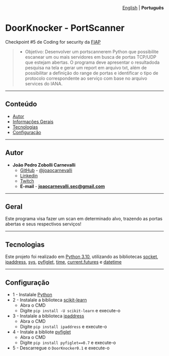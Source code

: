 <p align="right"><a href="https://github.com/joaocarnevalli/DoorKnocker-PortScanner/blob/main/README.md">English</a> | <strong>Português</strong> </p>

# DoorKnocker - PortScanner
Checkpoint #5 de Coding for security da [FIAP](https://www.fiap.com.br)
> - Objetivo: Desenvolver  um portscannerem  Python que possibilite  escanear  um ou  mais  servidores  em  busca  de  portas  TCP/UDP que  estejam  abertas.  O programa deve apresentar  o  resultadoda  pesquisa  na tela  e  gerar  um report em arquivo txt, além de possibilitar a definição do range de portas e identificar o tipo  de  protocolo  correspondente  ao  serviço  com  base no  arquivo  services  do IANA.

- - - - - - - - - - - - - - - - - - -
## Conteúdo
* [Autor](#Autor)
* [Informações Gerais](#Geral)
* [Tecnologias](#tecnologias)
* [Configuração](#Configuração)

- - - - - - - - - - - - - - - - - - -
## Autor
* **João Pedro Zobolli Carnevalli**
    - [GitHub](https://github.com/joaocarnevalli) - [@joaocarnevalli](https://github.com/joaocarnevalli)
    - [Linkedin](https://www.linkedin.com/in/joaopedrozobollicarnevalli/)
    - [Twitch](https://www.twitch.tv/1joaolight)
    - **E-mail** -  **joaocarnevalli.sec@gmail.com**

- - - - - - - - - - - - - - - - - - -
## Geral
Este programa visa fazer um scan em determinado alvo, trazendo as portas abertas e seus respectivos serviços!

- - - - - - - - - - - - - - - - - - -
## Tecnologias
Este projeto foi realizado em [Python 3.10](https://www.python.org), utilizando as bibliotecas [socket](https://docs.python.org/3/library/socket.html), [ipaddress](https://docs.python.org/3/library/ipaddress.html), [sys](https://docs.python.org/3/library/sys.html), [pyfiglet](https://pypi.org/project/pyfiglet/0.7/), [time](https://docs.python.org/3/library/time.html), [current.futures](https://docs.python.org/3/library/concurrent.futures.html#concurrent.futures.ProcessPoolExecutor) e [datetime](https://docs.python.org/3/library/datetime.html)

- - - - - - - - - - - - - - - - - - -
## Configuração
* 1 - Instalale [Python](https://www.python.org/ftp/python/3.10.6/python-3.10.6-amd64.exe)
* 2 - Instalale a biblioteca [scikit-learn](https://scikit-learn.org/stable/install.html#)
	- Abra o CMD
	- Digite `pip install -U scikit-learn` e execute-o
* 3 - Instalale a biblioteca [ipaddress](https://pypi.org/project/ipaddress/)
	- Abra o CMD
	- Digite `pip install ipaddress` e execute-o
* 4 - Instale a bibliote [pyfiglet](https://pypi.org/project/pyfiglet/0.7/)
    - Abra o CMD
    - Digite `pip install pyfiglet==0.7` e execute-o
* 5 - Descarregue o `DoorKnocker0.1` e execute-o
